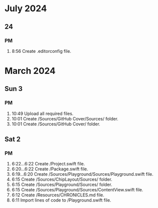 <!-- Copyright 2024 Vladimir Leonidovich

	Licensed under the Apache License, Version 2.0 (the "License");
	you may not use this file except in compliance with the License.
	You may obtain a copy of the License at

	    http://www.apache.org/licenses/LICENSE-2.0

	Unless required by applicable law or agreed to in writing, software
	distributed under the License is distributed on an "AS IS" BASIS,
	WITHOUT WARRANTIES OR CONDITIONS OF ANY KIND, either express or implied.
	See the License for the specific language governing permissions and
	limitations under the License.
-->

# July 2024

## 24

### PM

1. 8:56 Create .editorconfig file.

# March 2024

## Sun 3

### PM

1. 10:49 Upload all required files.
1. 10:01 Create /Sources/GitHub Cover/Sources/ folder.
1. 10:01 Create /Sources/GitHub Cover/ folder.

## Sat 2

### PM

1. 6:22...6:22 Create /Project.swift file.
1. 6:20...6:22 Create /Package.swift file.
1. 6:19...6:20 Create /Sources/Playground/Sources/Playground.swift file.
1. 6:15 Create /Sources/ChipLayout/Sources/ folder.
1. 6:15 Create /Sources/Playground/Sources/ folder.
1. 6:15 Create /Sources/Playground/Sources/ContentView.swift file.
1. 6:12 Create /Resources/CHRONICLES.md file.
1. 6:11 Import lines of code to /Playground.swift file.
